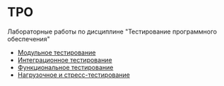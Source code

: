 # TPO
Лабораторные работы по дисциплине "Тестирование программного обеспечения"

- [Модульное тестирование](https://github.com/LFiosx18/TPO/tree/main/Lab1)
- [Интеграционное тестирование](https://github.com/LFiosx18/TPO/tree/main/Lab2)
- [Функциональное тестирование](https://github.com/LFiosx18/TPO/tree/main/Lab3)
- [Нагрузочное и стресс-тестирование](https://github.com/LFiosx18/TPO/tree/main/Lab4)
